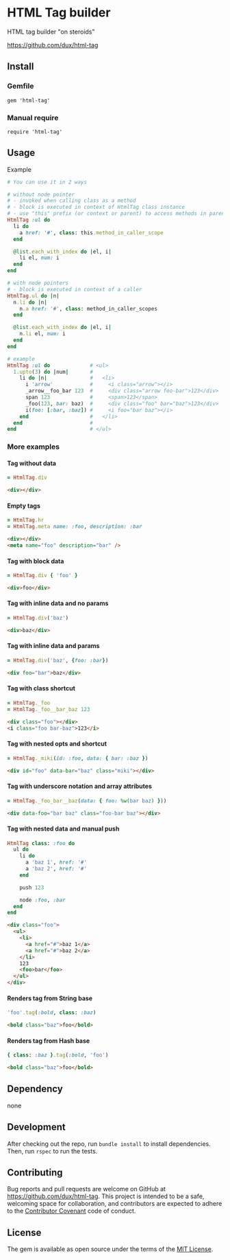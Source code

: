 # HTML Tag builder

HTML tag builder "on steroids"

https://github.com/dux/html-tag

## Install

### Gemfile

`gem 'html-tag'`

### Manual require

`require 'html-tag'`

## Usage

Example

```ruby
# You can use it in 2 ways

# without node pointer
# - invoked when calling class as a method
# - block is executed in context of HtmlTag class instance
# - use "this" prefix (or context or parent) to access methods in parent context
HtmlTag :ul do
  li do
    a href: '#', class: this.method_in_caller_scope
  end

  @list.each_with_index do |el, i|
    li el, num: i
  end
end

# with node pointers
# - block is executed in context of a caller
HtmlTag.ul do |n|
  n.li do |n|
    n.a href: '#', class: method_in_caller_scopes
  end

  @list.each_with_index do |el, i|
    n.li el, num: i
  end
end

# example
HtmlTag :ul do             # <ul>
  1.upto(3) do |num|       #
    li do |n|              #   <li>
      i 'arrow'            #     <i class="arrow"></i>
      _arrow__foo_bar 123  #     <div class="arrow foo-bar">123</div>
      span 123             #     <span>123</span>
      _foo(123, bar: baz)  #     <div class="foo" bar="baz">123</div>
      i(foo: [:bar, :baz]) #     <i foo="bar baz"></i>
    end                    #   </li>
  end                      #
end                        # </ul>
```

### More examples

#### Tag without data
```ruby
= HtmlTag.div
```

```html
<div></div>
```

#### Empty tags
```ruby
= HtmlTag.hr
= HtmlTag.meta name: :foo, description: :bar
```

```html
<div></div>
<meta name="foo" description="bar" />
```

#### Tag with block data
```ruby
= HtmlTag.div { 'foo' }
```

```html
<div>foo</div>
```

#### Tag with inline data and no params
```ruby
= HtmlTag.div('baz')
```

```html
<div>baz</div>
```

#### Tag with inline data and params
```ruby
= HtmlTag.div('baz', {foo: :bar})
```

```html
<div foo="bar">baz</div>
```

#### Tag with class shortcut
```ruby
= HtmlTag._foo
= HtmlTag._foo__bar_baz 123
```

```html
<div class="foo"></div>
<i class="foo bar-baz">123</i>
```

#### Tag with nested opts and shortcut

```ruby
= HtmlTag._miki(id: :foo, data: { bar: :baz })
```

```html
<div id="foo" data-bar="baz" class="miki"></div>
```

#### Tag with underscore notation and array attributes

```ruby
= HtmlTag._foo_bar__baz(data: { foo: %w(bar baz) }))
```

```html
<div data-foo="bar baz" class="foo-bar baz"></div>
```

#### Tag with nested data and manual push

```ruby
HtmlTag class: :foo do
  ul do
    li do
      a 'baz 1', href: '#'
      a 'baz 2', href: '#'
    end

    push 123

    node :foo, :bar
  end
end
```

```html
<div class="foo">
  <ul>
    <li>
      <a href="#">baz 1</a>
      <a href="#">baz 2</a>
    </li>
    123
    <foo>bar</foo>
  </ul>
</div>
```

#### Renders tag from String base

```ruby
'foo'.tag(:bold, class: :baz)
```

```html
<bold class="baz">foo</bold>
```

#### Renders tag from Hash base

```ruby
{ class: :baz }.tag(:bold, 'foo')
```

```html
<bold class="baz">foo</bold>
```

## Dependency

none

## Development

After checking out the repo, run `bundle install` to install dependencies. Then, run `rspec` to run the tests.

## Contributing

Bug reports and pull requests are welcome on GitHub at https://github.com/dux/html-tag.
This project is intended to be a safe, welcoming space for collaboration, and contributors are expected to adhere to the
[Contributor Covenant](http://contributor-covenant.org) code of conduct.

## License

The gem is available as open source under the terms of the [MIT License](https://opensource.org/licenses/MIT).